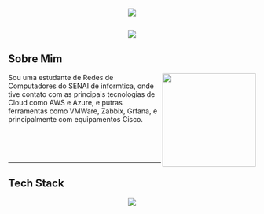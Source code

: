 <h1 align="center">
  <img src="https://capsule-render.vercel.app/api?type=blur&height=200&color=7F00FF&text=Karen%20Tibério&section=footer&reversal=false&textBg=false&fontSize=70&fontColor=bcf5bc"
</h1>

 <p h1 align="center">
  <img src="https://readme-typing-svg.herokuapp.com?font=Bebas+Neue&size=25&duration=6000&pause=1000&color=820BC8&center=true&vCenter=true&repeat=false&width=435&lines=Cloud+engineer+">
</p>

## Sobre Mim

<img align="right" height="190" src="https://cdn.pixabay.com/animation/2024/04/25/19/52/19-52-51-662_512.gif">

Sou uma estudante de Redes de Computadores do SENAI de informtica, onde tive contato com as principais tecnologias de Cloud como AWS e Azure, e putras ferramentas como VMWare, Zabbix, Grfana, e principalmente com equipamentos Cisco. 

<br>
<br>
<br>

---

## Tech Stack 

<p align="center"> 
  <img src ="https://skillicons.dev/icons?ilinux,aws,azure,windows,nginx,zabbix,grafana">
</p>

</p>
<p align="center">
